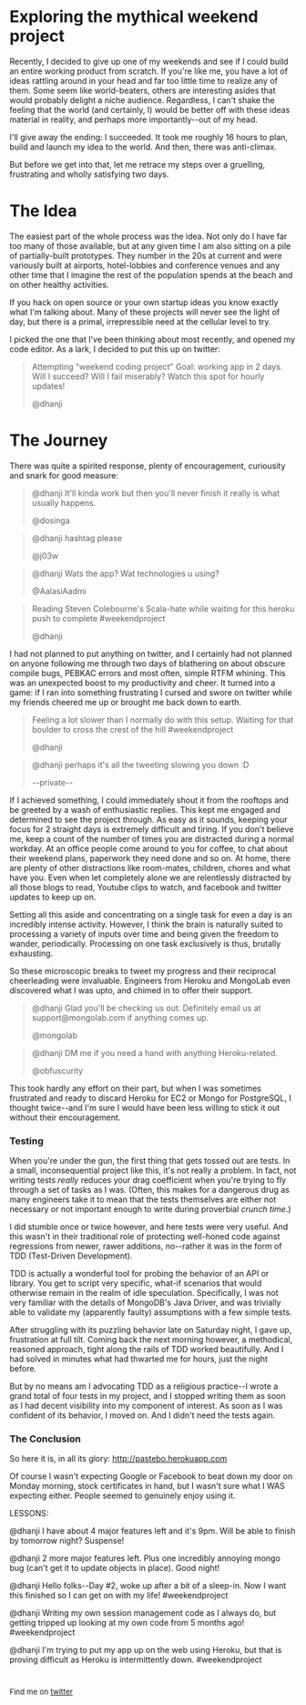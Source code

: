 <meta noindex/>

# Exploring the mythical weekend project

Recently, I decided to give up one of my weekends and see if I could build an entire working product
from scratch. If you're like me, you have a lot of ideas rattling around in your head
and far too little time to realize any of them. Some seem like world-beaters, others are interesting
asides that would probably delight a niche audience. Regardless, I can't shake the feeling that the
world (and certainly, I) would be better off with these ideas material in reality, and perhaps more
 importantly--out of my head.

I'll give away the ending: I succeeded. It took me roughly 16 hours to plan, build and 
launch my idea to the world. And then, there was anti-climax. 

But before we get into that, let me retrace my steps over a gruelling, frustrating
and wholly satisfying two days.

# The Idea

The easiest part of the whole process was the idea. Not only do I have far too many of those available,
but at any given time I am also sitting on a pile of partially-built prototypes. They number in
the 20s at current and were variously built at airports, hotel-lobbies and conference venues and any 
other time that I imagine the rest of the population spends at the beach and on other healthy activities.

If you hack on open source or your own startup ideas you know exactly what I'm talking about. Many of
these projects will never see the light of day, but there is a primal, irrepressible need at the
 cellular level to try.

I picked the one that I've been thinking about most recently, and opened my code editor. As a lark,
I decided to put this up on twitter:

<blockquote class="twitter-tweet"><p>
Attempting "weekend coding project" Goal: working app in 2 days. Will I succeed? Will I fail miserably?
 Watch this spot for hourly updates!</p>@dhanji
</blockquote>

# The Journey

There was quite a spirited response, plenty of encouragement, curiousity and snark for good measure:

<blockquote class="twitter-tweet"><p>
@dhanji It'll kinda work but then you'll never finish it really is what usually happens.</p>
@dosinga
</blockquote>

<blockquote class="twitter-tweet"><p>
@dhanji hashtag please</p>
@j03w
</blockquote>

<blockquote class="twitter-tweet"><p>
@dhanji Wats the app? Wat technologies u using?</p>
@AalasiAadmi
</blockquote>

<blockquote class="twitter-tweet"><p>
Reading Steven Colebourne's Scala-hate while waiting for this heroku push to complete #weekendproject</p>
@dhanji
</blockquote>

I had not planned to put anything on twitter, and I certainly had not planned on anyone following me
through two days of blathering on about obscure compile bugs, PEBKAC errors and most often, simple RTFM whining.
This was an unexpected boost to my productivity and cheer. It turned into a game: if I ran into something
frustrating I cursed and swore on twitter while my friends cheered me up or brought me back down to earth.

<blockquote class="twitter-tweet"><p>
Feeling a lot slower than I normally do with this setup. Waiting for that boulder to cross the crest
 of the hill #weekendproject</p>
@dhanji
</blockquote>

<blockquote class="twitter-tweet"><p>
@dhanji perhaps it's all the tweeting slowing you down :D</p>
--private--
</blockquote>

If I achieved something, I could immediately shout it from the rooftops and be greeted by a wash of
enthusiastic replies. This kept me engaged and determined to see the project through. As easy as it sounds,
keeping your focus for 2 straight days is extremely difficult and tiring. If you
don't believe me, keep a count of the number of times you are distracted during a normal workday. At an
office people come around to you for coffee, to chat about their weekend plans, paperwork they need
done and so on. At home, there are plenty of other distractions like room-mates, children,
chores and what have you. Even when let completely alone we are relentlessly distracted by all those
 blogs to read, Youtube clips to watch, and facebook and twitter updates to keep up on.

 Setting all this aside and concentrating on a single task for even a day is an incredibly intense
 activity. However, I think the brain is naturally suited to processing a variety of inputs over time and being
 given the freedom to wander, periodically. Processing on one task exclusively is thus, brutally exhausting.

So these microscopic breaks to tweet my progress and their reciprocal cheerleading were invaluable.
Engineers from Heroku and MongoLab even discovered what I was upto, and chimed in to offer their support.

<blockquote class="twitter-tweet"><p>
@dhanji Glad you'll be checking us out. Definitely email us at support@mongolab.com if anything comes up.
</p>@mongolab
</blockquote>

<blockquote class="twitter-tweet"><p>
@dhanji DM me if you need a hand with anything Heroku-related.</p>@obfuscurity
</blockquote>

This took hardly any effort on their part, but when I was sometimes frustrated and ready to discard Heroku
for EC2 or Mongo for PostgreSQL, I thought twice--and I'm sure I would have been less willing to stick it
out without their encouragement.

### Testing

When you're under the gun, the first thing that gets tossed out are tests. In a small, inconsequential
project like this, it's not really a problem. In fact, not writing tests _really_ reduces your drag 
coefficient when you're trying to fly through a set of tasks as I was. (Often, this makes for
 a dangerous drug as many engineers take it to mean that the tests themselves are either not 
 necessary or not important enough to write during proverbial _crunch time_.)

I did stumble once or twice however, and here tests were very useful. And this wasn't in their
traditional role of protecting well-honed code against regressions from newer, rawer additions,
 no--rather it was in the form of TDD (Test-Driven Development).

TDD is actually a wonderful tool for probing the behavior of an API or library. You get to script
very specific, what-if scenarios that would otherwise remain in the realm of idle speculation.
Specifically, I was not very familiar with the details of MongoDB's Java Driver, and was trivially
 able to validate my (apparently faulty) assumptions with a few simple tests. 

After struggling with its puzzling behavior late on Saturday night, I gave up, frustration at full tilt.
Coming back the next morning however, a methodical, reasoned approach, tight along the rails of TDD
worked beautifully. And I had solved in minutes what had thwarted me for hours, just the night before.

But by no means am I advocating TDD as a religious practice--I wrote a grand total of four tests in my
project, and I stopped writing them as soon as I had decent visibility into my component of interest. As
soon as I was confident of its behavior, I moved on. And I didn't need the tests again.

### The Conclusion

So here it is, in all its glory: http://pastebo.herokuapp.com




Of course I wasn't expecting Google or Facebook to beat down my door on Monday morning, stock certificates
in hand, but I wasn't sure what I WAS expecting either. People seemed to genuinely enjoy using it.

LESSONS:



@dhanji
I have about 4 major features left and it's 9pm. Will be able to finish by tomorrow night? Suspense!

@dhanji
2 more major features left. Plus one incredibly annoying mongo bug (can't get it to update objects
 in place). Good night! 

@dhanji
Hello folks--Day #2, woke up after a bit of a sleep-in. Now I want this finished so I can get on
 with my life! #weekendproject

@dhanji
Writing my own session management code as I always do, but getting tripped up looking at my own
 code from 5 months ago! #weekendproject

@dhanji
I'm trying to put my app up on the web using Heroku, but that is proving difficult as Heroku is
 intermittently down. #weekendproject

### 

<br>

<div style="font-size: small;">Find me on <a href="http://twitter.com/dhanji">twitter</a></div>
